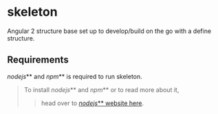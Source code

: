 # skeleton
Angular 2 structure base set up to develop/build on the go with a define structure.

## Requirements
_nodejs_** and _npm_** is required to run skeleton.
> To install _nodejs_** and _npm_** or to read more about it,
>> head over to [_nodejs_** website here](https://nodejs.org).
